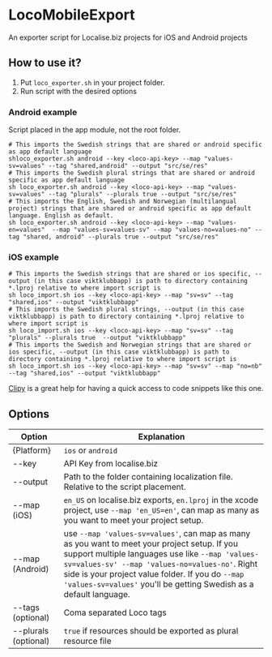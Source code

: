 # LocoMobileExport
An exporter script for Localise.biz projects for iOS and Android projects

## How to use it?

1. Put ```loco_exporter.sh``` in your project folder.
2. Run script with the desired options


### Android example
Script placed in the app module, not the root folder.
```
# This imports the Swedish strings that are shared or android specific as app default language
shloco_exporter.sh android --key <loco-api-key> --map "values-sv=values" --tag "shared,android" --output "src/se/res"
# This imports the Swedish plural strings that are shared or android specific as app default language
sh loco_exporter.sh android --key <loco-api-key> --map "values-sv=values" --tag "plurals" --plurals true --output "src/se/res"
# This imports the English, Swedish and Norwegian (multilangual project) strings that are shared or android specific as app default language. English as default.
sh loco_exporter.sh android --key <loco-api-key> --map "values-en=values"  --map "values-sv=values-sv" --map "values-no=values-no" --tag "shared, android" --plurals true --output "src/se/res"
```

### iOS example
```
# This imports the Swedish strings that are shared or ios specific, --output (in this case viktklubbapp) is path to directory containing *.lproj relative to where import script is
sh loco_import.sh ios --key <loco-api-key> --map "sv=sv" --tag "shared,ios" --output "viktklubbapp"
# This imports the Swedish plural strings, --output (in this case viktklubbapp) is path to directory containing *.lproj relative to where import script is
sh loco_import.sh ios --key <loco-api-key> --map "sv=sv" --tag "plurals" --plurals true  --output "viktklubbapp"
# This imports the Swedish and Norwegian strings that are shared or ios specific, --output (in this case viktklubbapp) is path to directory containing *.lproj relative to where import script is
sh loco_import.sh ios --key <loco-api-key> --map "sv=sv" --map "no=nb" --tag "shared,ios" --output "viktklubbapp"
```

[Clipy](https://clipy-app.com/) is a great help for having a quick access to code snippets like this one.

## Options

Option | Explanation
------- | -------
{Platform} | `ios` or `android`
--key | API Key from localise.biz
--output | Path to the folder containing localization file. Relative to the script placement.
--map (iOS) | `en_US` on localise.biz exports, `en.lproj` in the xcode project, use `--map 'en_US=en'`, can map as many as you want to meet your project setup.
--map (Android) | use `--map 'values-sv=values'`, can map as many as you want to meet your project setup. If you support multiple languages use like `--map 'values-sv=values-sv' --map 'values-no=values-no'`. Right side is your project value folder. If you do  `--map 'values-sv=values'` you'll be getting Swedish as a default language.
--tags (optional) | Coma separated Loco tags
--plurals (optional) | `true` if resources should be exported as plural resource file


